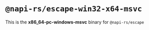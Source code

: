 # `@napi-rs/escape-win32-x64-msvc`

This is the **x86_64-pc-windows-msvc** binary for `@napi-rs/escape`
